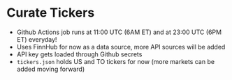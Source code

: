 # Curate Tickers

- Github Actions job runs at 11:00 UTC (6AM ET) and at 23:00 UTC (6PM ET) everyday!
- Uses FinnHub for now as a data source, more API sources will be added
- API key gets loaded through Github secrets
- `tickers.json` holds US and TO tickers for now (more markets can be added moving forward)
